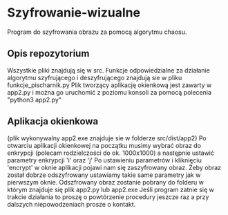 # Szyfrowanie-wizualne
Program do szyfrowania obrazu za pomocą algorytmu chaosu.

## Opis repozytorium
Wszystkie pliki znajdują się w src.
Funkcje odpowiedzialne za działanie algorytmu szyfrującego i deszyfrującego znajdują sie w pliku funkcje_pischarnik.py
Plik tworzący aplikację okienkową jest zawarty w app2.py i można go uruchomić z poziomu konsoli za pomocą polecenia "python3 app2.py"

## Aplikacja okienkowa
(plik wykonywalny app2.exe znajduje sie w folderze src/dist/app2)
Po otwarciu aplikacji okienkowej na początku musimy wybrać obraz do enkrypcji (polecam rodzielczości do ok. 1000x1000) a następnie ustawić parametry enkrypcji 'i' oraz 'j'
Po ustawieniu parametrów i kliknięciu 'encrypt' w oknie aplikacji pojawi nam się zaszyfrowany obraz. 
Żeby obraz został dobrze odszyfrowany ustawiamy takie same parametry jak w pierwszym oknie. 
Odszfrowany obraz zostanie pobrany do folderu w którym znajduje się plik app2.py lub app2.exe
Jeśli program zatnie się w trakcie działania to proszę o powtórzenie procedury jeszcze raz a przy dalszych niepowodzeniach prosze o kontakt.
